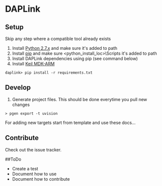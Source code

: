 # DAPLink

## Setup
Skip any step where a compatible tool already exists

1. Install [Python 2.7.x](https://www.python.org/downloads/) and make sure it's added to path
2. Install [pip](https://pip.pypa.io/en/latest/installing.html) and make sure <python_install_loc>\Scripts it's added to path
3. Install DAPLink dependencies using pip (see command below)
4. Install [Keil MDK-ARM](https://www.keil.com/download/product/) 

```
daplink> pip install -r requirements.txt
```

## Develop
1. Generate project files. This should be done everytime you pull new changes
```
> pgen export -t uvision
```
For adding new targets start from template and use these docs...

## Contribute
Check out the issue tracker.

##ToDo
- Create a test
- Document how to use
- Document how to contribute

